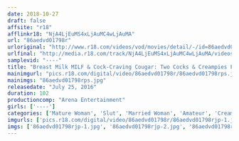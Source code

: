 ```yaml
---
date: 2018-10-27
draft: false
affsite: "r18"
afflinkr18: "NjA4LjEuMS4xLjAuMC4wLjAuMA"
url: "86aedvd01798r"
urloriginal: "http://www.r18.com/videos/vod/movies/detail/-/id=86aedvd01798r"
urlfinal: "http://media.r18.com/track/NjA4LjEuMS4xLjAuMC4wLjAuMA/videos/vod/movies/detail/-/id=86aedvd01798r"
samplevid: "----"
title: "Breast Milk MILF & Cock-Craving Cougar: Two Cocks & Creampies For One Hole"
mainimgurl: "pics.r18.com/digital/video/86aedvd01798r/86aedvd01798rps.jpg"
mainimgs: "86aedvd01798rps.jpg"
releasedate: "July 25, 2016"
duration: 102
productioncomp: "Arena Entertainment"
girls: ['----']
categories: ['Mature Woman', 'Slut', 'Married Woman', 'Amateur', 'Creampie', 'Breast Milk', 'Anal Sex', 'Hi-Def']
imgurls: ['pics.r18.com/digital/video/86aedvd01798r/86aedvd01798rjp-1.jpg', 'pics.r18.com/digital/video/86aedvd01798r/86aedvd01798rjp-2.jpg', 'pics.r18.com/digital/video/86aedvd01798r/86aedvd01798rjp-3.jpg', 'pics.r18.com/digital/video/86aedvd01798r/86aedvd01798rjp-4.jpg', 'pics.r18.com/digital/video/86aedvd01798r/86aedvd01798rjp-5.jpg', 'pics.r18.com/digital/video/86aedvd01798r/86aedvd01798rjp-6.jpg', 'pics.r18.com/digital/video/86aedvd01798r/86aedvd01798rjp-7.jpg', 'pics.r18.com/digital/video/86aedvd01798r/86aedvd01798rjp-8.jpg', 'pics.r18.com/digital/video/86aedvd01798r/86aedvd01798rjp-9.jpg', 'pics.r18.com/digital/video/86aedvd01798r/86aedvd01798rjp-10.jpg', 'pics.r18.com/digital/video/86aedvd01798r/86aedvd01798rjp-11.jpg', 'pics.r18.com/digital/video/86aedvd01798r/86aedvd01798rjp-12.jpg', 'pics.r18.com/digital/video/86aedvd01798r/86aedvd01798rjp-13.jpg', 'pics.r18.com/digital/video/86aedvd01798r/86aedvd01798rjp-14.jpg', 'pics.r18.com/digital/video/86aedvd01798r/86aedvd01798rjp-15.jpg', 'pics.r18.com/digital/video/86aedvd01798r/86aedvd01798rjp-16.jpg', 'pics.r18.com/digital/video/86aedvd01798r/86aedvd01798rjp-17.jpg', 'pics.r18.com/digital/video/86aedvd01798r/86aedvd01798rjp-18.jpg', 'pics.r18.com/digital/video/86aedvd01798r/86aedvd01798rjp-19.jpg', 'pics.r18.com/digital/video/86aedvd01798r/86aedvd01798rjp-20.jpg']
imgs: ['86aedvd01798rjp-1.jpg', '86aedvd01798rjp-2.jpg', '86aedvd01798rjp-3.jpg', '86aedvd01798rjp-4.jpg', '86aedvd01798rjp-5.jpg', '86aedvd01798rjp-6.jpg', '86aedvd01798rjp-7.jpg', '86aedvd01798rjp-8.jpg', '86aedvd01798rjp-9.jpg', '86aedvd01798rjp-10.jpg', '86aedvd01798rjp-11.jpg', '86aedvd01798rjp-12.jpg', '86aedvd01798rjp-13.jpg', '86aedvd01798rjp-14.jpg', '86aedvd01798rjp-15.jpg', '86aedvd01798rjp-16.jpg', '86aedvd01798rjp-17.jpg', '86aedvd01798rjp-18.jpg', '86aedvd01798rjp-19.jpg', '86aedvd01798rjp-20.jpg']
---
```


